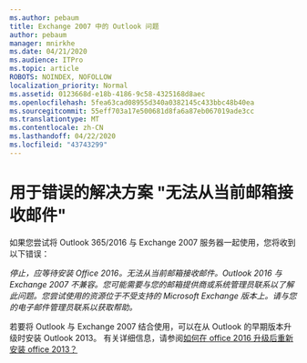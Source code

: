 ```yaml
---
ms.author: pebaum
title: Exchange 2007 中的 Outlook 问题
author: pebaum
manager: mnirkhe
ms.date: 04/21/2020
ms.audience: ITPro
ms.topic: article
ROBOTS: NOINDEX, NOFOLLOW
localization_priority: Normal
ms.assetid: 0123668d-e18b-4186-9c58-4325168d8aec
ms.openlocfilehash: 5fea63cad08955d340a0382145c433bbc48b40ea
ms.sourcegitcommit: 55eff703a17e500681d8fa6a87eb067019ade3cc
ms.translationtype: MT
ms.contentlocale: zh-CN
ms.lasthandoff: 04/22/2020
ms.locfileid: "43743299"
---
```

# <a name="solution-for-error-you-wont-be-able-to-receive-mail-from-a-current-mailbox"></a>用于错误的解决方案 "无法从当前邮箱接收邮件"
如果您尝试将 Outlook 365/2016 与 Exchange 2007 服务器一起使用，您将收到以下错误：

*停止，应等待安装 Office 2016。无法从当前邮箱接收邮件。Outlook 2016 与 Exchange 2007 不兼容。您可能需要与您的邮箱提供商或系统管理员联系以了解此问题。您尝试使用的资源位于不受支持的 Microsoft Exchange 版本上。请与您的电子邮件管理员联系以获取帮助。*

若要将 Outlook 与 Exchange 2007 结合使用，可以在从 Outlook 的早期版本升级时安装 Outlook 2013。 有关详细信息，请参阅[如何在 office 2016 升级后重新安装 office 2013？](https://support.office.com/article/a6ca92f4-cbb4-4609-9fdb-f8d3dd6812f3)